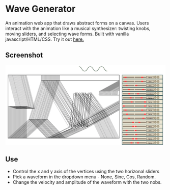 # Wave Generator
An animation web app that draws abstract forms on a canvas. Users interact with the animation like a musical synthesizer: twisting knobs, moving sliders, and selecting wave forms. Built with vanilla javascript/HTML/CSS.  Try it out [here.](https://www.theostavrides.com/wavesite)

## Screenshot
<img src="https://raw.githubusercontent.com/theostavrides/wavegenerator/master/screenshots/2.png"/>

## Use
- Control the x and y axis of the vertices using the two horizonal sliders
- Pick a waveform in the dropdown menu - None, Sine, Cos, Random.
- Change the velocity and amplitude of the waveform with the two nobs.

